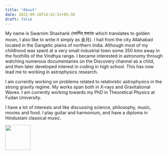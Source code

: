 ```yaml
---
title: "About"
date: 2022-09-10T14:52:51+05:30
draft: false
---
```


My name is Swarnim Shashank (स्वर्णिम् शशांक which translates to golden moon, I also like to write it simply as 金月). I hail from the city Allahabad located in the Gangetic plains of northern India. Although most of my childhood was spent at a very small industrial town some 350 kms away in the foothills of the Vindhya range. I became interested in astronomy through watching numerous documentaries on the Discovery channel as a child, and then later developed interest in coding in high school. This has now lead me to working in astrophysics research.

I am currently working on problems related to relativistic astrophysics in the strong gravity regime. My works span both in X-rays and Gravitational Waves. I am currently working towards my PhD in Theoretical Physics at Fudan University.

I have a lot of interests and like discussing science, philosophy, music, movies and food. I play guitar and harmonium, and have a diploma in Hindustani classical music.


[<img src="/img/glider.svg" width="80" height="80">](http://www.catb.org/hacker-emblem/)
